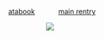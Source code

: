 
<div align="center"> 
  
   ‎ ‎ ‎ ‎‎ ‎‎[atabook](https://gojo.atabook.org/)  ‎ ‎ ‎‎  ‎ ‎ ‎ ‎‎‎ ‎‎ ‎ ‎‎ ‎‎ ‎[main rentry](https://rentry.co/stayhere)  ‎ ‎  
 </div>

<p align="center"> <img src="https://static.wikia.nocookie.net/alien-stage/images/4/42/Luka-icon.png/revision/latest/scale-to-width-down/250?cb=20240427194440" > </p> 

